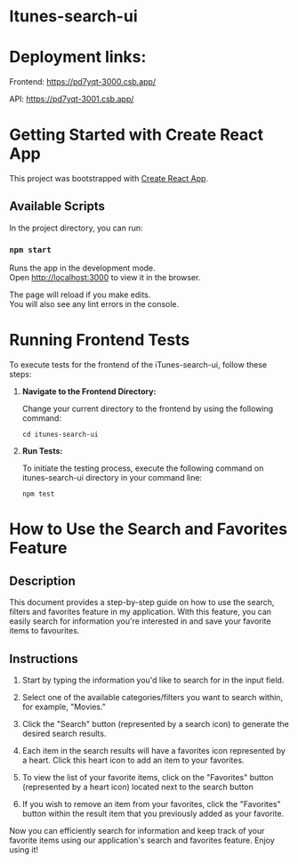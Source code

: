 # Itunes-search-ui

# Deployment links:

Frontend: https://pd7yqt-3000.csb.app/

API: https://pd7yqt-3001.csb.app/

# Getting Started with Create React App

This project was bootstrapped with [Create React App](https://github.com/facebook/create-react-app).

## Available Scripts

In the project directory, you can run:

### `npm start`

Runs the app in the development mode.\
Open [http://localhost:3000](http://localhost:3000) to view it in the browser.

The page will reload if you make edits.\
You will also see any lint errors in the console.

# Running Frontend Tests

To execute tests for the frontend of the iTunes-search-ui, follow these steps:

1. **Navigate to the Frontend Directory:**

   Change your current directory to the frontend by using the following command:

   `cd itunes-search-ui`

2. **Run Tests:**

   To initiate the testing process, execute the following command on itunes-search-ui directory in your command line:

   `npm test`

# How to Use the Search and Favorites Feature

## Description

This document provides a step-by-step guide on how to use the search, filters and favorites feature in my application. With this feature, you can easily search for information you're interested in and save your favorite items to favourites.

## Instructions

1. Start by typing the information you'd like to search for in the input field.

2. Select one of the available categories/filters you want to search within, for example, "Movies."

3. Click the "Search" button (represented by a search icon) to generate the desired search results.

4. Each item in the search results will have a favorites icon represented by a heart. Click this heart icon to add an item to your favorites.

5. To view the list of your favorite items, click on the "Favorites" button (represented by a heart icon) located next to the search button

6. If you wish to remove an item from your favorites, click the "Favorites" button within the result item that you previously added as your favorite.

Now you can efficiently search for information and keep track of your favorite items using our application's search and favorites feature. Enjoy using it!
